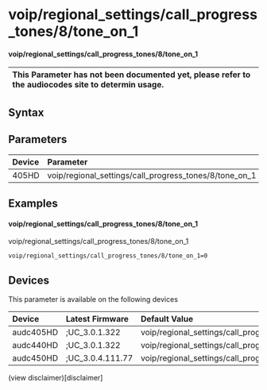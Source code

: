 ﻿---
description: voip/regional_settings/call_progress_tones/8/tone_on_1
search: false
---

# voip/regional_settings/call_progress_tones/8/tone_on_1

#### voip/regional_settings/call_progress_tones/8/tone_on_1


| This Parameter has not been documented yet, please refer to the audiocodes site to determin usage.  | 
| :--- |

## Syntax

## Parameters
|Device|Parameter|value|Description|
|:---|:---|:---|:---|
| 405HD | voip/regional_settings/call_progress_tones/8/tone_on_1 |  |  |

## Examples
#### voip/regional_settings/call_progress_tones/8/tone_on_1

voip/regional_settings/call_progress_tones/8/tone_on_1

```
voip/regional_settings/call_progress_tones/8/tone_on_1=0
```

## Devices
This parameter is available on the following devices

| Device | Latest Firmware | Default Value |
|:---|:---|:---|
| audc405HD | ;UC_3.0.1.322 | voip/regional_settings/call_progress_tones/8/tone_on_1=0 
| audc440HD | ;UC_3.0.1.322 | voip/regional_settings/call_progress_tones/8/tone_on_1=0 
| audc450HD | ;UC_3.0.4.111.77 | voip/regional_settings/call_progress_tones/8/tone_on_1=0 

(view disclaimer)[disclaimer]
